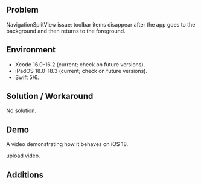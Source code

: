 ## Problem


NavigationSplitView issue: toolbar items disappear after the app goes to the background and then returns to the foreground.


## Environment


- Xcode 16.0-16.2 (current; check on future versions).
- iPadOS 18.0-18.3 (current; check on future versions).
- Swift 5/6.


## Solution / Workaround


No solution.


## Demo


A video demonstrating how it behaves on iOS 18.


upload video.


## Additions

